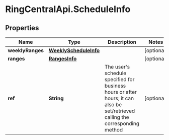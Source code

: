 # RingCentralApi.ScheduleInfo

## Properties
Name | Type | Description | Notes
------------ | ------------- | ------------- | -------------
**weeklyRanges** | [**WeeklyScheduleInfo**](WeeklyScheduleInfo.md) |  | [optional] 
**ranges** | [**RangesInfo**](RangesInfo.md) |  | [optional] 
**ref** | **String** | The user&#39;s schedule specified for business hours or after hours; it can also be set/retrieved calling the corresponding method | [optional] 


